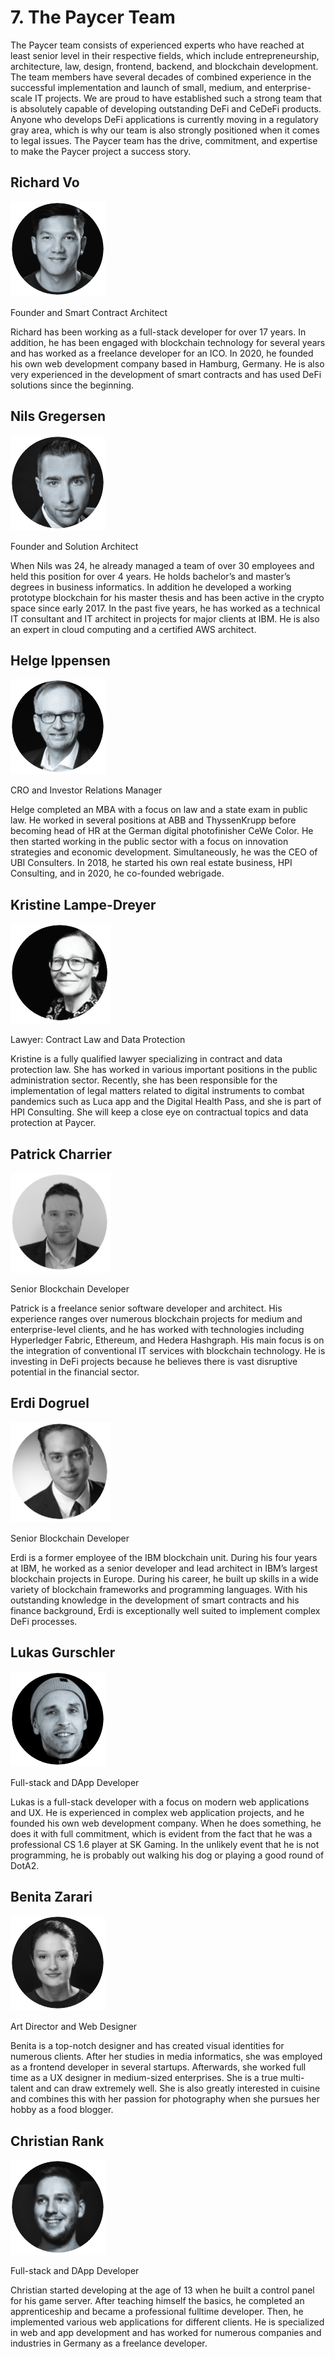 # 7. The Paycer Team

The Paycer team consists of experienced experts who have reached at least senior level in their respective fields, which include entrepreneurship, architecture, law, design, frontend, backend, and blockchain development. The team members have several decades of combined experience in the successful implementation and launch of small, medium, and enterprise-scale IT projects. We are proud to have established such a strong team that is absolutely capable of developing outstanding DeFi and CeDeFi products. Anyone who develops DeFi applications is currently moving in a regulatory gray area, which is why our team is also strongly positioned when it comes to legal issues. The Paycer team has the drive, commitment, and expertise to make the Paycer project a success story.

## **Richard Vo**

![](../../.gitbook/assets/richard.png)

Founder and Smart Contract Architect

Richard has been working as a full-stack developer for over 17 years. In addition, he has been engaged with blockchain technology for several years and has worked as a freelance developer for an ICO. In 2020, he founded his own web development company based in Hamburg, Germany. He is also very experienced in the development of smart contracts and has used DeFi solutions since the beginning.

## **Nils Gregersen**

![](../../.gitbook/assets/nils.png)

Founder and Solution Architect

When Nils was 24, he already managed a team of over 30 employees and held this position for over 4 years. He holds bachelor’s and master’s degrees in business informatics. In addition he developed a working prototype blockchain for his master thesis and has been active in the crypto space since early 2017. In the past five years, he has worked as a technical IT consultant and IT architect in projects for major clients at IBM. He is also an expert in cloud computing and a certified AWS architect.

## **Helge Ippensen**

![](../../.gitbook/assets/helge.png)

CRO and Investor Relations Manager

Helge completed an MBA with a focus on law and a state exam in public law. He worked in several positions at ABB and ThyssenKrupp before becoming head of HR at the German digital photofinisher CeWe Color. He then started working in the public sector with a focus on innovation strategies and economic development. Simultaneously, he was the CEO of UBI Consulters. In 2018, he started his own real estate business, HPI Consulting, and in 2020, he co-founded webrigade.

## **Kristine Lampe-Dreyer**

![](../../.gitbook/assets/kristine.png)

Lawyer: Contract Law and Data Protection

Kristine is a fully qualified lawyer specializing in contract and data protection law. She has worked in various important positions in the public administration sector. Recently, she has been responsible for the implementation of legal matters related to digital instruments to combat pandemics such as Luca app and the Digital Health Pass, and she is part of HPI Consulting. She will keep a close eye on contractual topics and data protection at Paycer.

## **Patrick Charrier**

![](../../.gitbook/assets/patrick.png)

Senior Blockchain Developer

Patrick is a freelance senior software developer and architect. His experience ranges over numerous blockchain projects for medium and enterprise-level clients, and he has worked with technologies including Hyperledger Fabric, Ethereum, and Hedera Hashgraph. His main focus is on the integration of conventional IT services with blockchain technology. He is investing in DeFi projects because he believes there is vast disruptive potential in the financial sector.

## **Erdi Dogruel**

![](../../.gitbook/assets/erdi.png)

Senior Blockchain Developer

Erdi is a former employee of the IBM blockchain unit. During his four years at IBM, he worked as a senior developer and lead architect in IBM’s largest blockchain projects in Europe. During his career, he built up skills in a wide variety of blockchain frameworks and programming languages. With his outstanding knowledge in the development of smart contracts and his finance background, Erdi is exceptionally well suited to implement complex DeFi processes.

## **Lukas Gurschler**

![](../../.gitbook/assets/lukas.png)

Full-stack and DApp Developer

Lukas is a full-stack developer with a focus on modern web applications and UX. He is experienced in complex web application projects, and he founded his own web development company. When he does something, he does it with full commitment, which is evident from the fact that he was a professional CS 1.6 player at SK Gaming. In the unlikely event that he is not programming, he is probably out walking his dog or playing a good round of DotA2.

## **Benita Zarari**

![](../../.gitbook/assets/benita.png)

Art Director and Web Designer

Benita is a top-notch designer and has created visual identities for numerous clients. After her studies in media informatics, she was employed as a frontend developer in several startups. Afterwards, she worked full time as a UX designer in medium-sized enterprises. She is a true multi-talent and can draw extremely well. She is also greatly interested in cuisine and combines this with her passion for photography when she pursues her hobby as a food blogger.

## **Christian Rank**

![](../../.gitbook/assets/christian.png)

Full-stack and DApp Developer

Christian started developing at the age of 13 when he built a control panel for his game server. After teaching himself the basics, he completed an apprenticeship and became a professional fulltime developer. Then, he implemented various web applications for different clients. He is specialized in web and app development and has worked for numerous companies and industries in Germany as a freelance developer.

